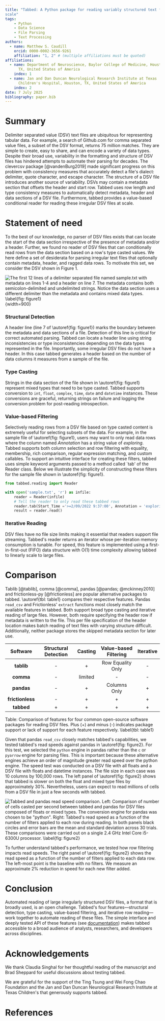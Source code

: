 ```yaml
---
title: "Tabbed: A Python package for reading variably structured text files at
scale"
tags:
    - Python
    - Data Science
    - File Parsing
    - Text Processing
authors:
  - name: Matthew S. Caudill 
    orcid: 0000-0002-3656-9261 
    affiliation: "1, 2" # (multiple affiliations must be quoted) 
affiliations:
  - name: Department of Neuroscience, Baylor College of Medicine, Houston,
      TX, United States of America
    index: 1
  - name: Jan and Dan Duncan Neurological Research Institute at Texas
      Children's Hospital, Houston, TX, United States of America 
    index: 2 
date: 7 July 2025
bibliography: paper.bib
---
```


# Summary
Delimiter separated value (DSV) text files are ubiquitous for representing
tabular data. For example, a search of Github.com for comma separated value
files, a subset of the DSV format, returns 75 million matches. They are simple
to create, easy to share, and can encode a variety of data types. Despite
their broad use, variability in the formatting and structure of DSV files has
hindered attempts to automate their parsing for decades. The clevercsv package
[@vandenBurg2019] made significant progress on this problem with consistency
measures that accurately detect a file's dialect: delimiter, quote character,
and escape character. The structure of a DSV file introduces another source of
variability. DSVs may contain a metadata section that offsets the header and
start row. Tabbed uses row length and type consistency measures to automatically
detect metadata, header and data sections of a DSV file. Furthermore, tabbed
provides a value-based conditional reader for reading these irregular DSV files
at scale.

# Statement of need
To the best of our knowledge, no parser of DSV files exists that can locate the
start of the data section irrespective of the presence of metadata and/or
a header. Further, we found no reader of DSV files that can conditionally read
rows from the data section based on a row's type casted values. We here define
a set of desiderata for parsing irregular text files that optionally contain
metadata, header, and ragged data rows. To motivate this set, we consider
the DSV shown in Figure 1.

![The first 12 lines of a delimiter separated file named *sample.txt* with
metadata on lines 1-4 and a header on line 7. The metadata contains both
semicolon-delimited and undelimited strings. Notice the data section uses
a different delimiter than the metadata and contains mixed data types.
\label{fig: figure1}](figure1.png){width=900}

### Structural Detection
A header line (line 7 of \autoref{fig: figure1}) marks the boundary between the
metadata and data sections of a file.  Detection of this line is critical for
correct automated parsing. Tabbed can locate a header line using string
inconsistencies or type inconsistencies depending on the data types
represented in the file.  Importantly, some irregular DSV files do not have
a header. In this case tabbed  generates a header based on the number of data
columns it measures from a sample of the file.

### Type Casting
Strings in the data section of the file shown in \autoref{fig: figure1}
represent mixed types that need to be type casted. Tabbed supports conversion to
`int`, `float`, `complex`, `time`, `date` and `datetime` instances. These
conversions are graceful, returning strings on failure and logging the
conversion problem for post-reading introspection. 

### Value-based Filtering
Selectively reading rows from a DSV file based on type casted content is
extremely useful for selecting subsets of the data. For example, in the sample
file of \autoref{fig: figure1}, users may want to only read data rows where the
column named *Annotation* has a string value of *exploring*. Tabbed supports
both column selection and row filtering with equality, membership, rich
comparison, regular expression matching, and custom callables. To support an
intuitive interface for creating these filters, tabbed uses simple keyword
arguments passed to a method called `tab' of the Reader class. Below we
illustrate the simplicity of constructing these filters for the sample file
shown in \autoref{fig: figure1}.

```python
from tabbed.reading import Reader

with open('sample.txt', 'r') as infile:
    reader = Reader(infile)
    # Tell the reader to only read these tabbed rows
    reader.tab(Start_Time ='>=2/09/2022 9:37:00', Annotation = 'exploring')
    result = reader.read()
```

### Iterative Reading
DSV files have no file size limits making it essential that readers support file
streaming. Tabbed's reader returns an iterator whose per-iteration memory
consumption is tunable. For speed, this feature is implemented using
a first-in-first-out (FIFO) data structure with O(1) time complexity allowing
tabbed to linearly scale to large files. 

# Comparison
Tablib [@tablib], comma [@comma], pandas [@pandas; @mckinney2010] and frictionless-py
[@frictionless] are popular alternative packages to tabbed. \autoref{tbl:
table1} compares their respective features. Pandas `read_csv` and Frictionless'
`extract` functions most closely match the available features in tabbed. Both
support broad type casting and iterative reading of large files. However, both
require specifying the header row if metadata is written to the file. This per
file specification of the header location makes batch reading of text files with
varying structure difficult. Additionally, neither package stores the skipped
metadata section for later use.

|   **Software**   | **Structural Detection** | **Casting** | **Value-based Filtering** | **Iterative** |
|:----------------:|:------------------------:|:-----------:|:-------------------------:|:-------------:|
|    **tablib**    |             -            |      +      |     Row Equality Only     |       -       |
|     **comma**    |             -            |   limited   |             -             |       -       |
|    **pandas**    |             -            |      +      |        Columns Only       |       +       |
| **frictionless** |             -            |      +      |             +             |       +       |
|    **tabbed**    |             +            |      +      |             +             |       +       |

Table: Comparison of features for four common open-source software packages for
reading DSV files. Plus (+) and minus (-) indicates package support or lack of
support for each feature respectively. \label{tbl: table1}

Given that pandas `read_csv` closely matches tabbed's capabilities, we
tested tabbed's read speeds against pandas in \autoref{fig: figure2}. For this
test, we selected the `python` engine in pandas rather than the `c` or `pyarrow`
engine for parsing files. This is important because these alternative engines
achieve an order of magnitude greater read speed over the python engine.  The
speed test was conducted on a DSV file with all floats and a DSV file with
floats and datetime instances. The file size in each case was 10 columns by
100,000 rows. The left panel of \autoref{fig: figure2} shows that tabbed is
slower on both the float and mixed type files by approximately 30%.
Nevertheless, users can expect to read millions of cells from a DSV file in just
a few seconds with tabbed.

![Tabbed and pandas read speed comparison. Left: Comparison of number of cells
casted per second between tabbed and pandas for DSV files composed of floats
or mixed types. The conversion engine for pandas was chosen to be
"python". Right: Tabbed's read speed as a function of the number of filters
applied to each row during reading. In both panels black circles and error bars
are the mean and standard deviation across 30 trials. These comparisons were
carried out on a single 2.4 GHz Intel Core i5-6300U processor. \label{fig:
figure2}](figure2.png)

To further understand tabbed's performance, we tested how row filtering impacts
read speeds.  The right panel of \autoref{fig: figure2} shows the read speed
as a function of the number of filters applied to each data row. The left-most
point is the baseline with no filters. We measure an approximate 2% reduction
in speed for each new filter added.

# Conclusion
Automated reading of large irregularly structured DSV files, a format that is
broadly used, is an open challenge. Tabbed's four features—structural
detection, type casting, value-based filtering, and iterative row reading—work
together to automate reading of these files. The simple interface and deeply
tested API of these features (see [documentation](
https://mscaudill.github.io/tabbed/)) makes tabbed accessible to a broad
audience of analysts, researchers, and developers across disciplines.

# Acknowledgements
We thank Claudia Singhal for her thoughtful reading of the manuscript and Brad
Sheppard for useful discussions about testing tabbed.

We are grateful for the support of the Ting Tsung and Wei Fong Chao Foundation
and the Jan and Dan Duncan Neurological Research Institute at Texas Children's
that generously supports tabbed.

# References

